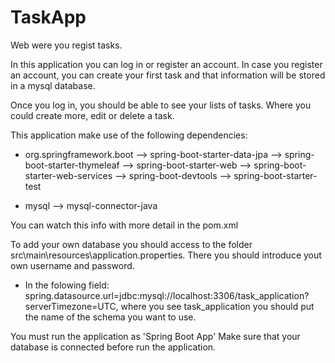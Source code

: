 # TaskApp
Web were you regist tasks.

In this application you can log in or register an account. In case you register an account, you can create your first task and that information will be stored in a mysql database. 

Once you log in, you should be able to see your lists of tasks. Where you could create more, edit or delete a task.

This application make use of the following dependencies:
  - org.springframework.boot
      -->  spring-boot-starter-data-jpa
      -->  spring-boot-starter-thymeleaf
      -->  spring-boot-starter-web
      -->  spring-boot-starter-web-services
      --> spring-boot-devtools
      --> spring-boot-starter-test
 
  - mysql
      -->  mysql-connector-java

You can watch this info with more detail in the pom.xml

To add your own database you should access to the folder src\main\resources\application.properties. There you should introduce yout own username and password.
* In the folowing field: spring.datasource.url=jdbc:mysql://localhost:3306/task_application?serverTimezone=UTC, where you see task_application you should put the name             of the schema you want to use.

You must run the application as 'Spring Boot App'
Make sure that your database is connected before run the application.


